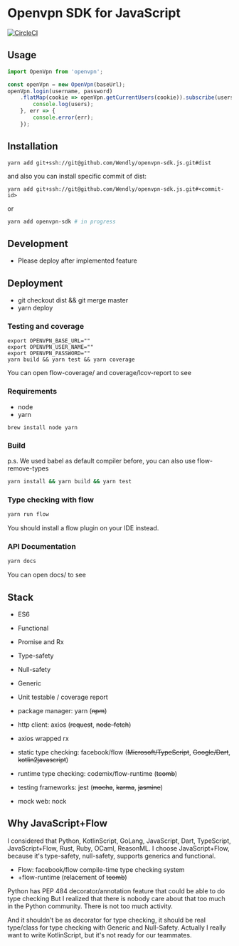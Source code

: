 # Openvpn SDK for JavaScript

[![CircleCI](https://circleci.com/gh/Wendly/openvpn-sdk.js.svg?style=svg)](https://circleci.com/gh/Wendly/openvpn-sdk.js)

## Usage


```js
import OpenVpn from 'openvpn';

const openVpn = new OpenVpn(baseUrl);
openVpn.login(username, password)
    .flatMap(cookie => openVpn.getCurrentUsers(cookie)).subscribe(users => {
        console.log(users);
    }, err => {
        console.error(err);
    });
```

## Installation

```
yarn add git+ssh://git@github.com/Wendly/openvpn-sdk.js.git#dist
```

and also you can install specific commit of dist:

```
yarn add git+ssh://git@github.com/Wendly/openvpn-sdk.js.git#<commit-id>
```

or

```sh
yarn add openvpn-sdk # in progress
```

## Development

* Please deploy after implemented feature

## Deployment

* git checkout dist && git merge master
* yarn deploy

### Testing and coverage

```
export OPENVPN_BASE_URL=""
export OPENVPN_USER_NAME=""
export OPENVPN_PASSWORD=""
yarn build && yarn test && yarn coverage
```

You can open flow-coverage/ and coverage/lcov-report to see

### Requirements

* node
* yarn

```
brew install node yarn
```

### Build

p.s. We used babel as default compiler before, you can also use flow-remove-types

```sh
yarn install && yarn build && yarn test
```

### Type checking with flow

```sh
yarn run flow
```

You should install a flow plugin on your IDE instead.

### API Documentation

```sh
yarn docs
```

You can open docs/ to see

## Stack

* ES6
* Functional
* Promise and Rx

* Type-safety
* Null-safety
* Generic
* Unit testable / coverage report

* package manager: yarn (~~npm~~)
* http client: axios (~~request~~, ~~node-fetch~~)
* axios wrapped rx
* static type checking: facebook/flow (~~Microsoft/TypeScript~~, ~~Google/Dart~~, ~~kotlin2javascript~~)
* runtime type checking: codemix/flow-runtime (~~tcomb~~)
* testing frameworks: jest (~~mocha~~, ~~karma~~, ~~jasmine~~)
* mock web: nock

## Why JavaScript+Flow

I considered that Python, KotlinScript, GoLang, JavaScript, Dart, TypeScript, JavaScript+Flow, Rust, Ruby, OCaml, ReasonML.
I choose JavaScript+Flow, because it's type-safety, null-safety, supports generics and functional.

* Flow: facebook/flow compile-time type checking system
* +flow-runtime (relacement of ~~tcomb~~)

Python has PEP 484 decorator/annotation feature that could be able to do type checking
But I realized that there is nobody care about that too much in the Python community.
There is not too much activity.

And it shouldn't be as decorator for type checking, it should be real type/class for type checking with Generic and Null-Safety.
Actually I really want to write KotlinScript, but it's not ready for our teammates.

